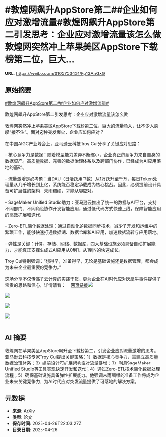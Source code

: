 # #敦煌网飙升AppStore第二##企业如何应对激增流量#敦煌网飙升AppStore第二引发思考：企业应对激增流量该怎么做敦煌网突然冲上苹果美区AppStore下载榜第二位，巨大...

**URL**: https://weibo.com/6105753431/Pp1SAnGxG

## 原始摘要

<a href="https://m.weibo.cn/search?containerid=231522type%3D1%26t%3D10%26q%3D%23%E6%95%A6%E7%85%8C%E7%BD%91%E9%A3%99%E5%8D%87AppStore%E7%AC%AC%E4%BA%8C%23&amp;extparam=%23%E6%95%A6%E7%85%8C%E7%BD%91%E9%A3%99%E5%8D%87AppStore%E7%AC%AC%E4%BA%8C%23" data-hide=""><span class="surl-text">#敦煌网飙升AppStore第二#</span></a><a href="https://m.weibo.cn/search?containerid=231522type%3D1%26t%3D10%26q%3D%23%E4%BC%81%E4%B8%9A%E5%A6%82%E4%BD%95%E5%BA%94%E5%AF%B9%E6%BF%80%E5%A2%9E%E6%B5%81%E9%87%8F%23&amp;extparam=%23%E4%BC%81%E4%B8%9A%E5%A6%82%E4%BD%95%E5%BA%94%E5%AF%B9%E6%BF%80%E5%A2%9E%E6%B5%81%E9%87%8F%23" data-hide=""><span class="surl-text">#企业如何应对激增流量#</span></a><br><br>敦煌网飙升AppStore第二引发思考：企业应对激增流量该怎么做<br><br>敦煌网突然冲上苹果美区AppStore下载榜第二位，巨大的流量涌入，让不少人感叹“接不住”。面对这种突发爆火，企业应如何应对？<br><br>在中国AIGC产业峰会上，亚马逊云科技Troy Cui分享了关键应对思路：<br><br>- 核心竞争力是数据：随着模型能力差异不断缩小，企业真正的竞争力来自自身的数据资产。高质量数据、完善的数据治理体系以及跨部门协作，已经成为AI应用落地的基础。<br><br>- 流量激增是必考题：当DAU（日活跃用户数）从1万跃升至千万，每日Token处理量从几千增长到上亿，系统能否稳定承载成为核心挑战。因此，必须提前设计具备可扩展性的架构，未雨绸缪，才能从容应对。<br><br>- SageMaker Unified Studio助力：亚马逊云推出了统一的数据与AI平台，支持不同部门、不同角色协作开发智能应用，通过低代码方式快速上线，保障智能应用的高效扩展和迭代。<br><br>- Zero-ETL简化数据处理：通过自动化的数据同步技术，减少了开发和运维中的繁琐工作，能够快速打通数据湖、数据仓库和AI应用，加速数据流转与应用落地。<br><br>- 弹性是关键：计算、存储、网络、数据库，四大基础设施必须具备自动扩展能力，才能真正支撑生成式AI应用从0到1、从1到N的快速成长。<br><br>Troy Cui特别强调：“想得早，准备得早，无论是基础设施还是数据管理，都会成为未来企业最重要的竞争力。”<br><br>这场分享不仅传递了云计算的实践干货，更为企业在AI时代应对灰犀牛事件提供了宝贵的思路和信心。详情请看：<a href="https://weibo.cn/sinaurl?u=https%3A%2F%2Fmp.weixin.qq.com%2Fs%2FvZjUKZUejVYTHiOmzo-TNQ" data-hide=""><span class="url-icon"><img style="width: 1rem;height: 1rem" src="https://h5.sinaimg.cn/upload/2015/09/25/3/timeline_card_small_web_default.png" referrerpolicy="no-referrer"></span><span class="surl-text">网页链接</span></a><img style="" src="https://tvax2.sinaimg.cn/large/006Fd7o3gy1i0u378ps5yj30zk0juakq.jpg" referrerpolicy="no-referrer"><br><br><img style="" src="https://tvax3.sinaimg.cn/large/006Fd7o3gy1i0u378b8xwj30zk0npwg2.jpg" referrerpolicy="no-referrer"><br><br><img style="" src="https://tvax3.sinaimg.cn/large/006Fd7o3gy1i0u378jsduj30zk0k00ya.jpg" referrerpolicy="no-referrer"><br><br><img style="" src="https://tvax3.sinaimg.cn/large/006Fd7o3gy1i0u378mo1yj30zk0judnn.jpg" referrerpolicy="no-referrer"><br><br>

## AI 摘要

敦煌网在苹果美区AppStore飙升至下载榜第二，引发企业应对流量激增的思考。亚马逊云科技专家Troy Cui提出关键策略：1）数据是核心竞争力，需建立高质量数据治理体系；2）提前设计可扩展架构应对流量暴增；3）利用SageMaker Unified Studio等工具实现快速开发和迭代；4）通过Zero-ETL技术简化数据处理流程；5）确保基础设施具备弹性扩展能力。他强调未雨绸缪的准备工作将成为企业未来关键竞争力，为AI时代应对突发流量提供了可落地的解决方案。

## 元数据

- **来源**: ArXiv
- **类型**: 论文
- **保存时间**: 2025-04-26T22:03:27Z
- **目录日期**: 2025-04-26
